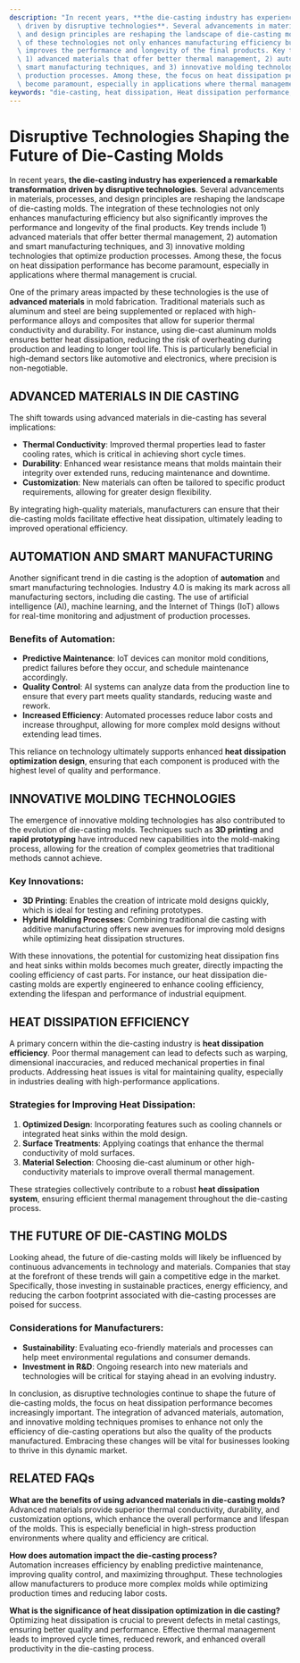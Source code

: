 ```yaml
---
description: "In recent years, **the die-casting industry has experienced a remarkable transformation\
  \ driven by disruptive technologies**. Several advancements in materials, processes,\
  \ and design principles are reshaping the landscape of die-casting molds. The integration\
  \ of these technologies not only enhances manufacturing efficiency but also significantly\
  \ improves the performance and longevity of the final products. Key trends include\
  \ 1) advanced materials that offer better thermal management, 2) automation and\
  \ smart manufacturing techniques, and 3) innovative molding technologies that optimize\
  \ production processes. Among these, the focus on heat dissipation performance has\
  \ become paramount, especially in applications where thermal management is crucial."
keywords: "die-casting, heat dissipation, Heat dissipation performance, Die casting process"
---
```

# Disruptive Technologies Shaping the Future of Die-Casting Molds

In recent years, **the die-casting industry has experienced a remarkable transformation driven by disruptive technologies**. Several advancements in materials, processes, and design principles are reshaping the landscape of die-casting molds. The integration of these technologies not only enhances manufacturing efficiency but also significantly improves the performance and longevity of the final products. Key trends include 1) advanced materials that offer better thermal management, 2) automation and smart manufacturing techniques, and 3) innovative molding technologies that optimize production processes. Among these, the focus on heat dissipation performance has become paramount, especially in applications where thermal management is crucial.

One of the primary areas impacted by these technologies is the use of **advanced materials** in mold fabrication. Traditional materials such as aluminum and steel are being supplemented or replaced with high-performance alloys and composites that allow for superior thermal conductivity and durability. For instance, using die-cast aluminum molds ensures better heat dissipation, reducing the risk of overheating during production and leading to longer tool life. This is particularly beneficial in high-demand sectors like automotive and electronics, where precision is non-negotiable.

## ADVANCED MATERIALS IN DIE CASTING

The shift towards using advanced materials in die-casting has several implications:

- **Thermal Conductivity**: Improved thermal properties lead to faster cooling rates, which is critical in achieving short cycle times.
- **Durability**: Enhanced wear resistance means that molds maintain their integrity over extended runs, reducing maintenance and downtime.
- **Customization**: New materials can often be tailored to specific product requirements, allowing for greater design flexibility.

By integrating high-quality materials, manufacturers can ensure that their die-casting molds facilitate effective heat dissipation, ultimately leading to improved operational efficiency.

## AUTOMATION AND SMART MANUFACTURING

Another significant trend in die casting is the adoption of **automation** and smart manufacturing technologies. Industry 4.0 is making its mark across all manufacturing sectors, including die casting. The use of artificial intelligence (AI), machine learning, and the Internet of Things (IoT) allows for real-time monitoring and adjustment of production processes. 

### Benefits of Automation:

- **Predictive Maintenance**: IoT devices can monitor mold conditions, predict failures before they occur, and schedule maintenance accordingly.
- **Quality Control**: AI systems can analyze data from the production line to ensure that every part meets quality standards, reducing waste and rework.
- **Increased Efficiency**: Automated processes reduce labor costs and increase throughput, allowing for more complex mold designs without extending lead times.

This reliance on technology ultimately supports enhanced **heat dissipation optimization design**, ensuring that each component is produced with the highest level of quality and performance.

## INNOVATIVE MOLDING TECHNOLOGIES

The emergence of innovative molding technologies has also contributed to the evolution of die-casting molds. Techniques such as **3D printing** and **rapid prototyping** have introduced new capabilities into the mold-making process, allowing for the creation of complex geometries that traditional methods cannot achieve.

### Key Innovations:

- **3D Printing**: Enables the creation of intricate mold designs quickly, which is ideal for testing and refining prototypes.
- **Hybrid Molding Processes**: Combining traditional die casting with additive manufacturing offers new avenues for improving mold designs while optimizing heat dissipation structures.

With these innovations, the potential for customizing heat dissipation fins and heat sinks within molds becomes much greater, directly impacting the cooling efficiency of cast parts. For instance, our heat dissipation die-casting molds are expertly engineered to enhance cooling efficiency, extending the lifespan and performance of industrial equipment.

## HEAT DISSIPATION EFFICIENCY

A primary concern within the die-casting industry is **heat dissipation efficiency**. Poor thermal management can lead to defects such as warping, dimensional inaccuracies, and reduced mechanical properties in final products. Addressing heat issues is vital for maintaining quality, especially in industries dealing with high-performance applications.

### Strategies for Improving Heat Dissipation:

1. **Optimized Design**: Incorporating features such as cooling channels or integrated heat sinks within the mold design.
2. **Surface Treatments**: Applying coatings that enhance the thermal conductivity of mold surfaces.
3. **Material Selection**: Choosing die-cast aluminum or other high-conductivity materials to improve overall thermal management.

These strategies collectively contribute to a robust **heat dissipation system**, ensuring efficient thermal management throughout the die-casting process.

## THE FUTURE OF DIE-CASTING MOLDS

Looking ahead, the future of die-casting molds will likely be influenced by continuous advancements in technology and materials. Companies that stay at the forefront of these trends will gain a competitive edge in the market. Specifically, those investing in sustainable practices, energy efficiency, and reducing the carbon footprint associated with die-casting processes are poised for success. 

### Considerations for Manufacturers:

- **Sustainability**: Evaluating eco-friendly materials and processes can help meet environmental regulations and consumer demands.
- **Investment in R&D**: Ongoing research into new materials and technologies will be critical for staying ahead in an evolving industry.

In conclusion, as disruptive technologies continue to shape the future of die-casting molds, the focus on heat dissipation performance becomes increasingly important. The integration of advanced materials, automation, and innovative molding techniques promises to enhance not only the efficiency of die-casting operations but also the quality of the products manufactured. Embracing these changes will be vital for businesses looking to thrive in this dynamic market.

## RELATED FAQs

**What are the benefits of using advanced materials in die-casting molds?**  
Advanced materials provide superior thermal conductivity, durability, and customization options, which enhance the overall performance and lifespan of the molds. This is especially beneficial in high-stress production environments where quality and efficiency are critical.

**How does automation impact the die-casting process?**  
Automation increases efficiency by enabling predictive maintenance, improving quality control, and maximizing throughput. These technologies allow manufacturers to produce more complex molds while optimizing production times and reducing labor costs.

**What is the significance of heat dissipation optimization in die casting?**  
Optimizing heat dissipation is crucial to prevent defects in metal castings, ensuring better quality and performance. Effective thermal management leads to improved cycle times, reduced rework, and enhanced overall productivity in the die-casting process.
